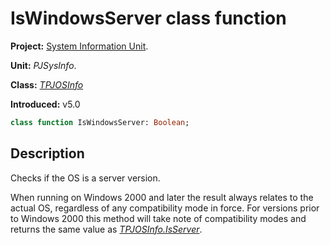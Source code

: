 # IsWindowsServer class function #

**Project:** [System Information Unit](../API.md).

**Unit:** _PJSysInfo_.

**Class:** _[TPJOSInfo](./TPJOSInfo.md)_

**Introduced:** v5.0

```pascal
class function IsWindowsServer: Boolean;
```

## Description ##

Checks if the OS is a server version.

When running on Windows 2000 and later the result always relates to the actual OS, regardless of any compatibility mode in force. For versions prior to Windows 2000 this method will take note of compatibility modes and returns the same value as _[TPJOSInfo.IsServer](./TPJOSInfo-IsServer.md)_.
